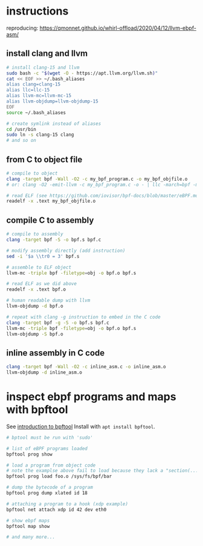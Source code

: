 #  instructions

reproducing: https://qmonnet.github.io/whirl-offload/2020/04/12/llvm-ebpf-asm/

## install clang and llvm
```bash
# install clang-15 and llvm
sudo bash -c "$(wget -O - https://apt.llvm.org/llvm.sh)"
cat << EOF >> ~/.bash_aliases
alias clang=clang-15
alias llc=llc-15
alias llvm-mc=llvm-mc-15
alias llvm-objdump=llvm-objdump-15
EOF
source ~/.bash_aliases

# create symlink instead of aliases
cd /usr/bin
sudo ln -s clang-15 clang
# and so on
```

## from C to object file
```bash
# compile to object
clang -target bpf -Wall -O2 -c my_bpf_program.c -o my_bpf_objfile.o
# or: clang -O2 -emit-llvm -c my_bpf_program.c -o - | llc -march=bpf -mcpu=probe -filetype=obj -o my_bpf_objfile.o

# read ELF (see https://github.com/iovisor/bpf-docs/blob/master/eBPF.md for interpretation)
readelf -x .text my_bpf_objfile.o
```

## compile C to assembly
```bash
# compile to assembly
clang -target bpf -S -o bpf.s bpf.c

# modify assembly directly (add instruction)
sed -i '$a \\tr0 = 3' bpf.s

# assemble to ELF object
llvm-mc -triple bpf -filetype=obj -o bpf.o bpf.s

# read ELF as we did above
readelf -x .text bpf.o

# human readable dump with llvm
llvm-objdump -d bpf.o

# repeat with clang -g instruction to embed in the C code
clang -target bpf -g -S -o bpf.s bpf.c
llvm-mc -triple bpf -filetype=obj -o bpf.o bpf.s
llvm-objdump -S bpf.o
```

## inline assembly in C code
```bash
clang -target bpf -Wall -O2 -c inline_asm.c -o inline_asm.o
llvm-objdump -d inline_asm.o
```

# inspect ebpf programs and maps with bpftool

See [introduction to bpftool](https://qmonnet.github.io/whirl-offload/2021/09/23/bpftool-features-thread/)
Install with `apt install bpftool`.

```bash
# bptool must be run with 'sudo'

# list of eBPF programs loaded
bpftool prog show

# load a program from object code
# note the examplse above fail to load because they lack a "section(...)" statement to attach to a ebpf hook
bpftool prog load foo.o /sys/fs/bpf/bar

# dump the bytecode of a program
bpftool prog dump xlated id 18

# attaching a program to a hook (xdp example)
bpftool net attach xdp id 42 dev eth0

# show ebpf maps
bpftool map show

# and many more...
```